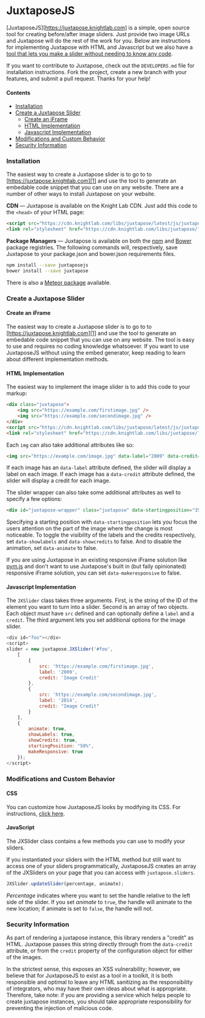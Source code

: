 # JuxtaposeJS

[JuxtaposeJS][https://juxtapose.knightlab.com] is a simple, open source tool for creating before/after image sliders. Just provide two image URLs and Juxtapose will do the rest of the work for you. Below are instructions for implementing Juxtapose with HTML and Javascript but we also have a [tool that lets you make a slider without needing to know any code](https://juxtapose.knightlab.com#create-new).

If you want to contribute to Juxtapose, check out the `DEVELOPERS.md` file for installation instructions. Fork the project, create a new branch with your features, and submit a pull request. Thanks for your help!

#### Contents
* [Installation](#installation)
* [Create a Juxtapose Slider](#create-a-juxtapose-slider)
    * [Create an iFrame](#create-an-iframe)
    * [HTML Implementation](#html-implementation)
    * [Javascript Implementation](#javascript-implementation)
* [Modifications and Custom Behavior](#modifications-and-custom-behavior)
* [Security Information](#security-information)

### Installation
The easiest way to create a Juxtapose slider is to go to to [https://juxtapose.knightlab.com][1] and use the tool to generate an embedable code snippet that you can use on any website. There are a number of other ways to install Juxtapose on your website.

**CDN** — Juxtapose is available on the Knight Lab CDN. Just add this code to the `<head>` of your HTML page:
```html
<script src="https://cdn.knightlab.com/libs/juxtapose/latest/js/juxtapose.min.js"></script>
<link rel="stylesheet" href="https://cdn.knightlab.com/libs/juxtapose/latest/css/juxtapose.css">
```

**Package Managers** — Juxtapose is available on both the [npm](https://www.npmjs.com/package/juxtaposejs) and [Bower](https://bower.io/) package registries. The following commands will, respectively, save Juxtapose to your package.json and bower.json requirements files.

```bash
npm install --save juxtaposejs
bower install --save juxtapose
```

There is also a [Meteor package](https://atmospherejs.com/kyleking/juxtapose-js) available.

### Create a Juxtapose Slider

#### Create an iFrame
The easiest way to create a Juxtapose slider is to go to to [https://juxtapose.knightlab.com][1] and use the tool to generate an embedable code snippet that you can use on any website. The tool is easy to use and requires no coding knowledge whatsoever. If you want to use JuxtaposeJS without using the embed generator, keep reading to learn about different implementation methods.

#### HTML Implementation
The easiest way to implement the image slider is to add this code to your markup:

```html
<div class="juxtapose">
    <img src="https://example.com/firstimage.jpg" />
    <img src="https://example.com/secondimage.jpg" />
</div>
<script src="https://cdn.knightlab.com/libs/juxtapose/latest/js/juxtapose.min.js"></script>
<link rel="stylesheet" href="https://cdn.knightlab.com/libs/juxtapose/latest/css/juxtapose.css">
```

Each `img` can also take additional attributes like so:

```html
<img src="https://example.com/image.jpg" data-label="2009" data-credit="Alex Duner/Northwestern Knight Lab" />
```

If each image has an `data-label` attribute defined, the slider will display a label on each image. If each image has a `data-credit` attribute defined, the slider will display a credit for each image.

The slider wrapper can also take some additional attributes as well to specify a few options:

```html
<div id="juxtapose-wrapper" class="juxtapose" data-startingposition="35%" data-showlabels="false" data-showcredits="false" data-animate="false">...</div>
```

Specifying a starting position with `data-startingposition` lets you focus the users attention on the part of the image where the change is most noticeable. To toggle the visibility of the labels and the credits respectively, set `data-showlabels` and `data-showcredits` to false. And to disable the animation, set `data-animate` to false.

If you are using Juxtapose in an existing responsive iFrame solution like [pym.js](https://blog.apps.npr.org/pym.js/) and don't want to use Juxtapose's built in (but faily opinionated) responsive iFrame solution, you can set `data-makeresponsive` to false.

#### Javascript Implementation
The `JXSlider` class takes three arguments. First, is the string of the ID of the element you want to turn into a slider. Second is an array of two objects. Each object *must* have `src` defined and can optionally define a `label` and a `credit`. The third argument lets you set additional options for the image slider.

```js
<div id="foo"></div>
<script>
slider = new juxtapose.JXSlider('#foo',
    [
        {
            src: 'https://example.com/firstimage.jpg',
            label: '2009',
            credit: 'Image Credit'
        },
        {
            src: 'https://example.com/secondimage.jpg',
            label: '2014',
            credit: "Image Credit"
        }
    ],
    {
        animate: true,
        showLabels: true,
        showCredits: true,
        startingPosition: "50%",
        makeResponsive: true
    });
</script>
```

### Modifications and Custom Behavior
#### CSS
You can customize how JuxtaposeJS looks by modifying its CSS. For instructions, [click here](https://github.com/NUKnightLab/juxtapose/wiki/Styling-JuxtaposeJS).

#### JavaScript

The JXSlider class contains a few methods you can use to modify your sliders.

If you instantiated your sliders with the HTML method but still want to access one of your sliders programmatically, JuxtaposeJS creates an array of the JXSliders on your page that you can access with `juxtapose.sliders`.
```javascript
JXSlider.updateSlider(percentage, animate);
```

*Percentage* indicates where you want to set the handle relative to the left side of the slider. If you set *animate* to `true`, the handle will animate to the new location; if animate is set to `false`, the handle will not.

### Security Information

As part of rendering a juxtapose instance, this library renders a "credit" as HTML. Juxtapose passes this string directly through from the `data-credit` attribute, or from the `credit` property of the configuration object for either of the images.

In the strictest sense, this exposes an XSS vulnerability; however, we believe that for JuxtaposeJS to exist as a tool in a toolkit, it is both responsible and optimal to leave any HTML sanitizing as the responsibility of integrators, who may have their own ideas about what is appropriate. Therefore, take note: if you are providing a service which helps people to create juxtapose instances, you should take appropriate responsibility for preventing the injection of malicious code.
